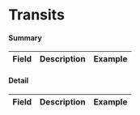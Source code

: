 Transits
========

#### Summary

| Field | Description | Example |
| ----- | ----------- | ------- |



#### Detail

| Field | Description | Example |
| ----- | ----------- | ------- |

